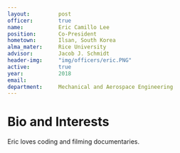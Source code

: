 ```yaml
---
layout:     	post
officer: 		true
name:      		Eric Camillo Lee
position: 		Co-President
hometown: 		Ilsan, South Korea
alma_mater: 	Rice University
advisor: 		Jacob J. Schmidt
header-img: 	"img/officers/eric.PNG"
active: 		true
year:  			2018
email: 			
department: 	Mechanical and Aerospace Engineering
---
```


# Bio and Interests
Eric loves coding and filming documentaries. 

